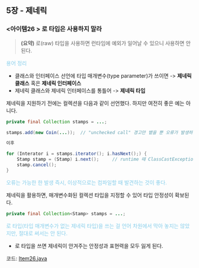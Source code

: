 ## 5장 - 제네릭

### <아이템26 > 로 타입은 사용하지 말라 

> **(요약)** 로(raw) 타입을 사용하면 런타임에 예외가 일어날 수 있으니 사용하면 안 된다.

<span style="color:skyblue">용어 정리</span>

- 클래스와 인터페이스 선언에 타입 매개변수(type parameter)가 쓰이면 -> **제네릭 클래스** 혹은 **제네릭 인터페이스**
- 제네릭 클래스와 제네릭 인터페이스를 통틀어 -> **제네릭 타입**

제네릭을 지원하기 전에는 컬렉션을 다음과 같이 선언했다. 하지만 여전히 좋은 예는 아니다.

```java
private final Collection stamps = ...;

stamps.add(new Coin(...));  // "unchecked call" 경고만 뱉을 뿐 오류가 발생하지 않는다.

이후

for (Interator i = stamps.iterator(); i.hasNext();) {
    Stamp stamp = (Stamp) i.next();     // runtime 때 ClassCastException 을 던진다.
    stamp.cancel();    
}
```
<span style="color:skyblue">오류는 가능한 한 발생 즉시, 이상적으로는 컴파일할 때 발견하는 것이 좋다.</span>

제네릭을 활용하면, 매개변수화된 컬렉션 타입을 지정할 수 있어 타입 안정성이 확보된다.

```java
private final Collection<Stamp> stamps = ...;
```

<span style="color:skyblue">로 타입(타입 매개변수가 없는 제네릭 타입)을 쓰는 걸 언어 차원에서 막아 놓지는 않았지만, 절대로 써서는 안 된다.</span>

- 로 타입을 쓰면 제네릭이 안겨주는 안정성과 표현력을 모두 잃게 된다.

코드: [Item26.java](https://github.com/ziippy/EffectiveJava/blob/master/src/chapter5/item26/Item26.java)
